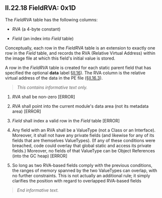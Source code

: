 ## II.22.18 FieldRVA: 0x1D

The _FieldRVA_ table has the following columns:

 * _RVA_ (a 4-byte constant)

 * _Field_ (an index into _Field_ table)

Conceptually, each row in the _FieldRVA_ table is an extension to exactly one row in the _Field_ table, and records the RVA (Relative Virtual Address) within the image file at which this field's initial value is stored.

A row in the _FieldRVA_ table is created for each static parent field that has specified the optional **data** label §[II.16](#todo-missing-hyperlink)). The RVA column is the relative virtual address of the data in the PE file (§[II.16.3](#todo-missing-hyperlink)). 

> _This contains informative text only._

 1. _RVA_ shall be non-zero \[ERROR\]

 2. _RVA_ shall point into the current module's data area (not its metadata area) \[ERROR\]

 3. _Field_ shall index a valid row in the _Field_ table \[ERROR\]

 4. Any field with an RVA shall be a ValueType (not a Class or an Interface). Moreover, it shall not have any private fields (and likewise for any of its fields that are themselves ValueTypes). (If any of these conditions were breached, code could overlay that global static and access its private fields.) Moreover, no fields of that ValueType can be Object References (into the GC heap)  \[ERROR\]

 5. So long as two RVA-based fields comply with the previous conditions, the ranges of memory spanned by the two ValueTypes can overlap, with no further constraints. This is not actually an additional rule; it simply clarifies the position with regard to overlapped RVA-based fields

> _End informative text._
